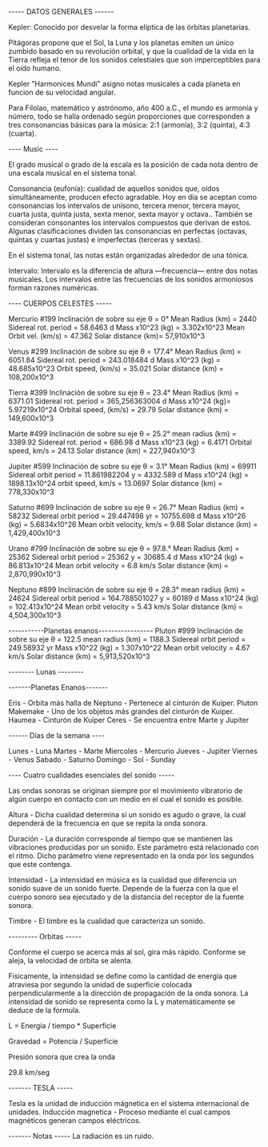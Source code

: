 ----- DATOS GENERALES ------

Kepler: Conocido por desvelar la forma elíptica de las órbitas planetarias.

Pitágoras propone que el Sol, la Luna y los planetas emiten un único zumbido basado en su revolución orbital, y que la cualidad de la vida en la Tierra refleja el tenor de los sonidos celestiales que son imperceptibles para el oído humano.

Kepler "Harmonices Mundi" asigno notas musicales a cada planeta en funcion de su velocidad angular.

Para Filolao, matemático y astrónomo, año 400 a.C., el mundo es armonía y número, todo se halla ordenado según proporciones que corresponden a tres consonancias básicas para la música: 2:1 (armonía), 3:2 (quinta), 4:3 (cuarta).

---- Music ----

El grado musical o grado de la escala es la posición de cada nota dentro de una escala musical en el sistema tonal.

Consonancia (eufonía): cualidad de aquellos sonidos que, oídos simultáneamente, producen efecto agradable.
Hoy en día se aceptan como consonancias los intervalos de unísono, tercera menor, tercera mayor, cuarta justa, quinta justa, sexta menor, sexta mayor y octava.. También se consideran consonantes los intervalos compuestos que derivan de estos. Algunas clasificaciones dividen las consonancias en perfectas (octavas, quintas y cuartas justas) e imperfectas (terceras y sextas).

En el sistema tonal, las notas están organizadas alrededor de una tónica.

Intervalo: 
Intervalo es la diferencia de altura —frecuencia— entre dos notas musicales.
Los intervalos entre las frecuencias de los sonidos armoniosos forman razones numéricas.


---- CUERPOS CELESTES -----

Mercurio #199
Inclinación de sobre su eje θ = 0° 
Mean Radius (km) =  2440
Sidereal rot. period  =    58.6463 d
Mass x10^23 (kg)      =     3.302x10^23
Mean Orbit vel.  (km/s) = 47.362
Solar distance (km)= 57,910x10^3

Venus #299
Inclinación de sobre su eje θ = 177.4°
Mean Radius (km) =  6051.84
Sidereal rot. period  =   243.018484 d
Mass x10^23 (kg)      =    48.685x10^23
Orbit speed, (km/s)     =   35.021
Solar distance (km) =  108,200x10^3

Tierra #399
Inclinación de sobre su eje θ = 23.4°
Mean Radius (km)    = 6371.01
Sidereal rot. period  =   365,256363004 d
Mass x10^24 (kg)= 5.97219x10^24
Orbital speed, (km/s)  = 29.79
Solar distance (km) = 149,600x10^3

Marte #499
Inclinación de sobre su eje θ = 25.2°
mean radius (km) = 3389.92
Sidereal rot. period  =   686.98 d 
Mass x10^23 (kg)      =    6.4171
Orbital speed,  km/s  =  24.13
Solar distance (km) = 227,940x10^3

Jupiter #599
Inclinación de sobre su eje θ = 3.1°
Mean Radius (km) = 69911
Sidereal orbit period = 11.861982204 y =  4332.589 d
Mass x10^24 (kg)      = 1898.13x10^24
orbit speed, km/s = 13.0697 
Solar distance (km) = 778,330x10^3

Saturno #699
Inclinación de sobre su eje θ = 26.7°
Mean Radius (km) = 58232
Sidereal orbit period = 29.447498 yr = 10755.698 d 
Mass x10^26 (kg)      = 5.6834x10^26
Mean orbit velocity, km/s    =  9.68
Solar distance (km)  = 1,429,400x10^3

Urano #799
Inclinación de sobre su eje θ = 97.8.°
Mean Radius (km) = 25362
Sidereal orbit period = 25362 y =  30685.4 d
Mass x10^24 (kg)      = 86.813x10^24
Mean orbit velocity    =  6.8 km/s
Solar distance (km) = 2,870,990x10^3

Neptuno #899
Inclinación de sobre su eje θ = 28.3°
mean radius (km) = 24624
Sidereal orbit period = 164.788501027 y = 60189 d 
Mass x10^24 (kg)      = 102.413x10^24
Mean orbit velocity    =  5.43 km/s 
Solar distance (km) = 4,504,300x10^3

-----------Planetas enanos-----------------
Pluton #999
Inclinación de sobre su eje θ = 122.5
mean radius (km) = 1188.3
 Sidereal orbit period = 249.58932 yr
Mass x10^22 (kg)      = 1.307x10^22
Mean orbit velocity   = 4.67 km/s 
Solar distance (km) = 5,913,520x10^3



-------- Lunas --------



-------Planetas Enanos-------

Eris - Orbita más halla de Neptuno - Pertenece al cinturón de Kuiper.
Pluton
Makemake - Uno de los objetos más grandes del cinturón de Kuiper.
Haumea - Cinturón de Kuiper
Ceres - Se encuentra entre Marte y Jupiter


------ Días de la semana ----

Lunes - Luna
Martes - Marte
Miercoles - Mercurio
Jueves - Jupiter
Viernes - Venus
Sabado - Saturno
Domingo - Sol - Sunday


---- Cuatro cualidades esenciales del sonido -----

Las ondas sonoras se originan siempre por el movimiento vibratorio de algún cuerpo en contacto con un medio en el cual el sonido es posible.


Altura -  Dicha cualidad determina si un sonido es agudo o grave, la cual dependerá de la frecuencia en que se repita la onda sonora.

Duración - La duración corresponde al tiempo que se mantienen las vibraciones producidas por un sonido. Este parámetro está relacionado con el ritmo. Dicho parámetro viene representado en la onda por los segundos que este contenga.

Intensidad - La intensidad en música es la cualidad que diferencia un sonido suave de un sonido fuerte. Depende de la fuerza con la que el cuerpo sonoro sea ejecutado y de la distancia del receptor de la fuente sonora.

Timbre - El timbre es la cualidad que caracteriza un sonido.

--------- Orbitas -----

Conforme el cuerpo se acerca más al sol, gira más rápido.
Conforme se aleja, la velocidad de orbita se alenta.

Físicamente, la intensidad se define como la cantidad de energía que atraviesa por segundo la unidad de superficie colocada perpendicularmente a la dirección de propagación de la onda sonora.
La intensidad de sonido se representa como la L y matemáticamente se deduce de la formula.

L = Energia / tiempo * Superficie

Gravedad = Potencia / Superficie

Presión sonora que crea la onda

29.8 km/seg


------- TESLA -----

Tesla es la unidad de inducción mágnetica en el sistema internacional de unidades.
Inducción magnetica - Proceso mediante el cual campos magnéticos generan campos eléctricos.



------- Notas -----
La radiación es un ruido.








